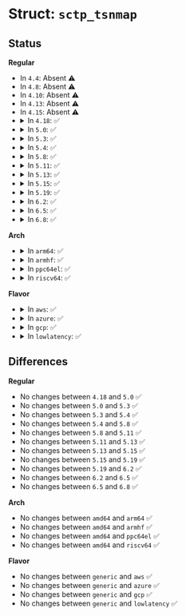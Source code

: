 # Struct: <code>sctp_tsnmap</code>

## Status
<b>Regular</b>
<ul>
<li>
In <code>4.4</code>: Absent ⚠️
</li>
<li>
In <code>4.8</code>: Absent ⚠️
</li>
<li>
In <code>4.10</code>: Absent ⚠️
</li>
<li>
In <code>4.13</code>: Absent ⚠️
</li>
<li>
In <code>4.15</code>: Absent ⚠️
</li>
<li>
<details>
<summary>In <code>4.18</code>: ✅</summary>

```c
struct sctp_tsnmap {
    long unsigned int *tsn_map;
    __u32 base_tsn;
    __u32 cumulative_tsn_ack_point;
    __u32 max_tsn_seen;
    __u16 len;
    __u16 pending_data;
    __u16 num_dup_tsns;
    __be32 dup_tsns[16];
};
```
</details>
</li>
<li>
<details>
<summary>In <code>5.0</code>: ✅</summary>

```c
struct sctp_tsnmap {
    long unsigned int *tsn_map;
    __u32 base_tsn;
    __u32 cumulative_tsn_ack_point;
    __u32 max_tsn_seen;
    __u16 len;
    __u16 pending_data;
    __u16 num_dup_tsns;
    __be32 dup_tsns[16];
};
```
</details>
</li>
<li>
<details>
<summary>In <code>5.3</code>: ✅</summary>

```c
struct sctp_tsnmap {
    long unsigned int *tsn_map;
    __u32 base_tsn;
    __u32 cumulative_tsn_ack_point;
    __u32 max_tsn_seen;
    __u16 len;
    __u16 pending_data;
    __u16 num_dup_tsns;
    __be32 dup_tsns[16];
};
```
</details>
</li>
<li>
<details>
<summary>In <code>5.4</code>: ✅</summary>

```c
struct sctp_tsnmap {
    long unsigned int *tsn_map;
    __u32 base_tsn;
    __u32 cumulative_tsn_ack_point;
    __u32 max_tsn_seen;
    __u16 len;
    __u16 pending_data;
    __u16 num_dup_tsns;
    __be32 dup_tsns[16];
};
```
</details>
</li>
<li>
<details>
<summary>In <code>5.8</code>: ✅</summary>

```c
struct sctp_tsnmap {
    long unsigned int *tsn_map;
    __u32 base_tsn;
    __u32 cumulative_tsn_ack_point;
    __u32 max_tsn_seen;
    __u16 len;
    __u16 pending_data;
    __u16 num_dup_tsns;
    __be32 dup_tsns[16];
};
```
</details>
</li>
<li>
<details>
<summary>In <code>5.11</code>: ✅</summary>

```c
struct sctp_tsnmap {
    long unsigned int *tsn_map;
    __u32 base_tsn;
    __u32 cumulative_tsn_ack_point;
    __u32 max_tsn_seen;
    __u16 len;
    __u16 pending_data;
    __u16 num_dup_tsns;
    __be32 dup_tsns[16];
};
```
</details>
</li>
<li>
<details>
<summary>In <code>5.13</code>: ✅</summary>

```c
struct sctp_tsnmap {
    long unsigned int *tsn_map;
    __u32 base_tsn;
    __u32 cumulative_tsn_ack_point;
    __u32 max_tsn_seen;
    __u16 len;
    __u16 pending_data;
    __u16 num_dup_tsns;
    __be32 dup_tsns[16];
};
```
</details>
</li>
<li>
<details>
<summary>In <code>5.15</code>: ✅</summary>

```c
struct sctp_tsnmap {
    long unsigned int *tsn_map;
    __u32 base_tsn;
    __u32 cumulative_tsn_ack_point;
    __u32 max_tsn_seen;
    __u16 len;
    __u16 pending_data;
    __u16 num_dup_tsns;
    __be32 dup_tsns[16];
};
```
</details>
</li>
<li>
<details>
<summary>In <code>5.19</code>: ✅</summary>

```c
struct sctp_tsnmap {
    long unsigned int *tsn_map;
    __u32 base_tsn;
    __u32 cumulative_tsn_ack_point;
    __u32 max_tsn_seen;
    __u16 len;
    __u16 pending_data;
    __u16 num_dup_tsns;
    __be32 dup_tsns[16];
};
```
</details>
</li>
<li>
<details>
<summary>In <code>6.2</code>: ✅</summary>

```c
struct sctp_tsnmap {
    long unsigned int *tsn_map;
    __u32 base_tsn;
    __u32 cumulative_tsn_ack_point;
    __u32 max_tsn_seen;
    __u16 len;
    __u16 pending_data;
    __u16 num_dup_tsns;
    __be32 dup_tsns[16];
};
```
</details>
</li>
<li>
<details>
<summary>In <code>6.5</code>: ✅</summary>

```c
struct sctp_tsnmap {
    long unsigned int *tsn_map;
    __u32 base_tsn;
    __u32 cumulative_tsn_ack_point;
    __u32 max_tsn_seen;
    __u16 len;
    __u16 pending_data;
    __u16 num_dup_tsns;
    __be32 dup_tsns[16];
};
```
</details>
</li>
<li>
<details>
<summary>In <code>6.8</code>: ✅</summary>

```c
struct sctp_tsnmap {
    long unsigned int *tsn_map;
    __u32 base_tsn;
    __u32 cumulative_tsn_ack_point;
    __u32 max_tsn_seen;
    __u16 len;
    __u16 pending_data;
    __u16 num_dup_tsns;
    __be32 dup_tsns[16];
};
```
</details>
</li>
</ul>
<b>Arch</b>
<ul>
<li>
<details>
<summary>In <code>arm64</code>: ✅</summary>

```c
struct sctp_tsnmap {
    long unsigned int *tsn_map;
    __u32 base_tsn;
    __u32 cumulative_tsn_ack_point;
    __u32 max_tsn_seen;
    __u16 len;
    __u16 pending_data;
    __u16 num_dup_tsns;
    __be32 dup_tsns[16];
};
```
</details>
</li>
<li>
<details>
<summary>In <code>armhf</code>: ✅</summary>

```c
struct sctp_tsnmap {
    long unsigned int *tsn_map;
    __u32 base_tsn;
    __u32 cumulative_tsn_ack_point;
    __u32 max_tsn_seen;
    __u16 len;
    __u16 pending_data;
    __u16 num_dup_tsns;
    __be32 dup_tsns[16];
};
```
</details>
</li>
<li>
<details>
<summary>In <code>ppc64el</code>: ✅</summary>

```c
struct sctp_tsnmap {
    long unsigned int *tsn_map;
    __u32 base_tsn;
    __u32 cumulative_tsn_ack_point;
    __u32 max_tsn_seen;
    __u16 len;
    __u16 pending_data;
    __u16 num_dup_tsns;
    __be32 dup_tsns[16];
};
```
</details>
</li>
<li>
<details>
<summary>In <code>riscv64</code>: ✅</summary>

```c
struct sctp_tsnmap {
    long unsigned int *tsn_map;
    __u32 base_tsn;
    __u32 cumulative_tsn_ack_point;
    __u32 max_tsn_seen;
    __u16 len;
    __u16 pending_data;
    __u16 num_dup_tsns;
    __be32 dup_tsns[16];
};
```
</details>
</li>
</ul>
<b>Flavor</b>
<ul>
<li>
<details>
<summary>In <code>aws</code>: ✅</summary>

```c
struct sctp_tsnmap {
    long unsigned int *tsn_map;
    __u32 base_tsn;
    __u32 cumulative_tsn_ack_point;
    __u32 max_tsn_seen;
    __u16 len;
    __u16 pending_data;
    __u16 num_dup_tsns;
    __be32 dup_tsns[16];
};
```
</details>
</li>
<li>
<details>
<summary>In <code>azure</code>: ✅</summary>

```c
struct sctp_tsnmap {
    long unsigned int *tsn_map;
    __u32 base_tsn;
    __u32 cumulative_tsn_ack_point;
    __u32 max_tsn_seen;
    __u16 len;
    __u16 pending_data;
    __u16 num_dup_tsns;
    __be32 dup_tsns[16];
};
```
</details>
</li>
<li>
<details>
<summary>In <code>gcp</code>: ✅</summary>

```c
struct sctp_tsnmap {
    long unsigned int *tsn_map;
    __u32 base_tsn;
    __u32 cumulative_tsn_ack_point;
    __u32 max_tsn_seen;
    __u16 len;
    __u16 pending_data;
    __u16 num_dup_tsns;
    __be32 dup_tsns[16];
};
```
</details>
</li>
<li>
<details>
<summary>In <code>lowlatency</code>: ✅</summary>

```c
struct sctp_tsnmap {
    long unsigned int *tsn_map;
    __u32 base_tsn;
    __u32 cumulative_tsn_ack_point;
    __u32 max_tsn_seen;
    __u16 len;
    __u16 pending_data;
    __u16 num_dup_tsns;
    __be32 dup_tsns[16];
};
```
</details>
</li>
</ul>

## Differences
<b>Regular</b>
<ul>
<li>
No changes between <code>4.18</code> and <code>5.0</code> ✅
</li>
<li>
No changes between <code>5.0</code> and <code>5.3</code> ✅
</li>
<li>
No changes between <code>5.3</code> and <code>5.4</code> ✅
</li>
<li>
No changes between <code>5.4</code> and <code>5.8</code> ✅
</li>
<li>
No changes between <code>5.8</code> and <code>5.11</code> ✅
</li>
<li>
No changes between <code>5.11</code> and <code>5.13</code> ✅
</li>
<li>
No changes between <code>5.13</code> and <code>5.15</code> ✅
</li>
<li>
No changes between <code>5.15</code> and <code>5.19</code> ✅
</li>
<li>
No changes between <code>5.19</code> and <code>6.2</code> ✅
</li>
<li>
No changes between <code>6.2</code> and <code>6.5</code> ✅
</li>
<li>
No changes between <code>6.5</code> and <code>6.8</code> ✅
</li>
</ul>
<b>Arch</b>
<ul>
<li>
No changes between <code>amd64</code> and <code>arm64</code> ✅
</li>
<li>
No changes between <code>amd64</code> and <code>armhf</code> ✅
</li>
<li>
No changes between <code>amd64</code> and <code>ppc64el</code> ✅
</li>
<li>
No changes between <code>amd64</code> and <code>riscv64</code> ✅
</li>
</ul>
<b>Flavor</b>
<ul>
<li>
No changes between <code>generic</code> and <code>aws</code> ✅
</li>
<li>
No changes between <code>generic</code> and <code>azure</code> ✅
</li>
<li>
No changes between <code>generic</code> and <code>gcp</code> ✅
</li>
<li>
No changes between <code>generic</code> and <code>lowlatency</code> ✅
</li>
</ul>
